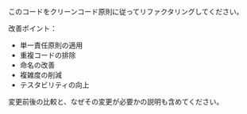 このコードをクリーンコード原則に従ってリファクタリングしてください。

改善ポイント：
- 単一責任原則の適用
- 重複コードの排除
- 命名の改善
- 複雑度の削減
- テスタビリティの向上

変更前後の比較と、なぜその変更が必要かの説明も含めてください。
